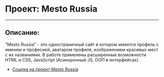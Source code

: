 # Проект: Mesto Russia

------

## Описание:
"Mesto Russia" - это одностраничный сайт в котором имеется профель с именем и професией, аватаром профиля, изображением красивых мест с их названиями. В работе применены расширенные возможности HTML и CSS, JavaScript (Асинхронный JS, ООП в интерфейсах).

* [Ссылка на проект Mesto Russia](https://asaevartemv.github.io/mesto/index.html)
